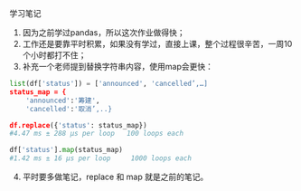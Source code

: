 学习笔记
1. 因为之前学过pandas，所以这次作业做得快；
2. 工作还是要靠平时积累，如果没有学过，直接上课，整个过程很辛苦，一周10个小时都打不住；
3. 补充一个老师提到替换字符串内容，使用map会更快：  
```python
list(df['status']) = ['announced', 'cancelled’,…]
status_map = {
    'announced':'筹建',
    'cancelled':'取消’,..}

df.replace({'status': status_map}) 
#4.47 ms ± 288 µs per loop   100 loops each

df['status'].map(status_map)
#1.42 ms ± 16 µs per loop     1000 loops each
```
4. 平时要多做笔记，replace 和 map 就是之前的笔记。